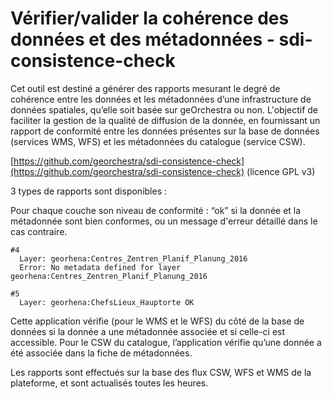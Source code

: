 # Vérifier/valider la cohérence des données et des métadonnées - sdi-consistence-check

Cet outil est destiné a générer des rapports mesurant le degré de cohérence entre les données et les métadonnées d’une infrastructure de données spatiales, qu’elle soit basée sur geOrchestra ou non. L'objectif de faciliter la gestion de la qualité de diffusion de la donnée, en fournissant un rapport de conformité entre les données présentes sur la base de données \(services WMS, WFS\) et les métadonnées du catalogue \(service CSW\).

[https://github.com/georchestra/sdi-consistence-check](https://github.com/georchestra/sdi-consistence-check) \(licence GPL v3\)

3 types de rapports sont disponibles :







Pour chaque couche son niveau de conformité : “ok” si la donnée et la métadonnée sont bien conformes, ou un message d'erreur détaillé dans le cas contraire.

```
#4  
  Layer: georhena:Centres_Zentren_Planif_Planung_2016
  Error: No metadata defined for layer georhena:Centres_Zentren_Planif_Planung_2016

#5
  Layer: georhena:ChefsLieux_Hauptorte OK

```

  








  


Cette application vérifie \(pour le WMS et le WFS\) du côté de la base de données si la donnée a une métadonnée associée et si celle-ci est accessible. Pour le CSW du catalogue, l’application vérifie qu’une donnée a été associée dans la fiche de métadonnées.

Les rapports sont effectués sur la base des flux CSW, WFS et WMS de la plateforme, et sont actualisés toutes les heures.

  






